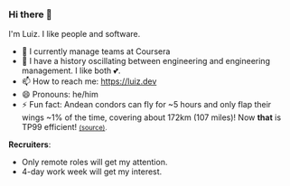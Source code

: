 ### Hi there 👋

I'm Luiz. I like people and software.

- 🔭 I currently manage teams at Coursera
- 🌱 I have a history oscillating between engineering and engineering management. I like both 💕.
- 📫 How to reach me: https://luiz.dev
- 😄 Pronouns: he/him
- ⚡ Fun fact: Andean condors can fly for ~5 hours and only flap their wings ~1% of the time, covering about 172km (107 miles)! Now **that** is TP99 efficient! <small>[(source)](https://www.bbc.com/news/uk-wales-53400876).</small>

**Recruiters**:
- Only remote roles will get my attention.
- 4-day work week will get my interest.
